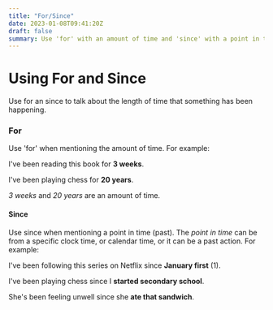 ```yaml
---
title: "For/Since"
date: 2023-01-08T09:41:20Z
draft: false
summary: Use 'for' with an amount of time and 'since' with a point in time.
---
```

# Using For and Since

Use for an since to talk about the length of time that something has been happening.


### For
Use 'for' when mentioning the amount of time.
For example:

I've been reading this book for **3 weeks**.

I've been playing chess for **20 years**.

*3 weeks* and *20 years* are an amount of time.

#### Since
Use since when mentioning a point in time (past).
The *point in time* can be from a specific clock time, or calendar time, or it can be a past action.
For example:

I've been following this series on Netflix since **January first** (1).

I've been playing chess since I **started secondary school**.

She's been feeling unwell since she **ate that sandwich**.